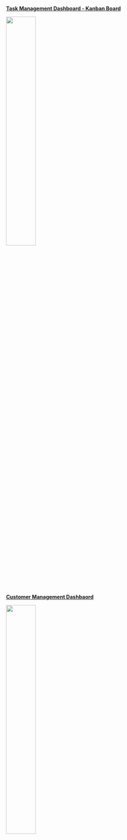 <p align="left">
  <a href="https://create-react-app.valecj.vercel.app/kanban" target="_blank">
    <strong>
      Task Management Dashboard - Kanban Board
    </strong>
  </a>
</p>

<img src="https://i.imgur.com/z48T9Uj.png" width="40%" />


<p align="left">
  <a href="https://create-react-app.valecj.vercel.app/kanban" target="_blank">
    <strong>
      Customer Management Dashbaord
    </strong>
  </a>
</p>

<img src="https://i.imgur.com/7DwHHFm.png" width="40%" />
  

